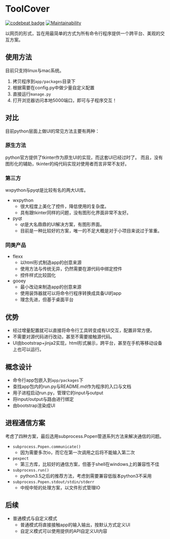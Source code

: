# ToolCover

[![codebeat badge](https://codebeat.co/badges/03386646-bf13-40a4-a8a2-f81cdfef59a2)](https://codebeat.co/projects/github-com-williamfzc-toolcover-master)
[![Maintainability](https://api.codeclimate.com/v1/badges/24dc28bf1389249b3a19/maintainability)](https://codeclimate.com/github/williamfzc/ToolCover/maintainability)

以网页的形式，旨在用最简单的方式为所有命令行程序提供一个跨平台、美观的交互方案。

## 使用方法

目前只支持linux与mac系统。

1. 拷贝程序到`app/packages`目录下
1. 根据需要在config.py中做少量自定义配置
1. 直接运行`manage.py`
1. 打开浏览器访问本地5000端口，即可与子程序交互！

## 对比

目前python层面上做UI的常见方法主要有两种：

### 原生方法

python官方提供了tkinter作为原生UI的实现，而这套UI已经过时了。
而且，没有图形化的辅助，tkinter的纯代码实现对使用者而言非常不友好。

### 第三方

wxpython与pyqt是比较有名的两大UI库。

- wxpython
    - 很大程度上美化了控件，降低使用的复杂度。
    - 具有跟tkinter同样的问题，没有图形化界面非常不友好。
- pyqt
    - qt是大名鼎鼎的UI解决方案，有图形界面。
    - 目前是一种比较好的方案，唯一的不足大概是对于小项目来说过于笨重。

### 同类产品

- flexx
    - 以html形式制造app的创意来源
    - 使用方法与传统无异，仍然需要在源代码中绑定控件
    - 控件样式比较固化
- gooey
    - 最小改动来制造app的创意来源
    - 使用装饰器就可以将命令行程序转换成具备UI的app
    - 理念先进，但基于桌面平台    

## 优势

- 经过增量配置就可以直接将命令行工具转变成有UI交互，配置非常方便。
- 不需要对源代码进行改动，甚至不需要接触源代码。
- UI由bootstrap+jinja2实现，html形式展示，跨平台，甚至在手机等移动设备上也可以运行。

## 概念设计

- 命令行app包嵌入到`app/packages`下
- 查找app包内的run.py与README.md作为程序的入口与文档
- 用子进程启动run.py，管理它的input与output
- 将input/output与路由进行绑定
- 由bootstrap渲染成UI

## 进程通信方案

考虑了四种方案，最后选用subprocess.Popen管道系列方法来解决通信的问题。

- `subprocess.Popen.communicate()`
    - 因为需要多次io，而它在第一次调用之后将不能输入第二次
- `pexpect`
    - 第三方库，比较好的通信方案，但基于shell在windows上的兼容性不佳
- `subprocess.run()`
    - python3.5之后的推荐方法，考虑到需要兼容低版本python3不采用
- `subprocess.Popen.stdout/stdin/stderr`
    - 中规中矩的处理方案，以文件形式管理IO

## 后续

- 普通模式与自定义模式
    - 普通模式将直接接触app的输入输出，按默认方式定义UI
    - 自定义模式可以使用提供的API自定义UI内容